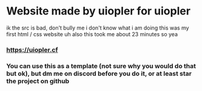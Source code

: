 # Website made by uiopler for uiopler
ik the src is bad, don't bully me
i don't know what i am doing
this was my first html / css website
uh also this took me about 23 minutes so yea
### https://uiopler.cf
### You can use this as a template (not sure why you would do that but ok), but dm me on discord before you do it, or at least star the project on github
